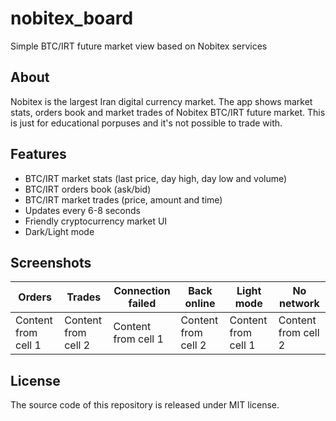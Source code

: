 # nobitex_board
Simple BTC/IRT future market view based on Nobitex services

## About
Nobitex is the largest Iran digital currency market. The app shows market stats, orders book and market trades of Nobitex BTC/IRT future market. This is just for educational porpuses and it's not possible to trade with.

## Features
* BTC/IRT market stats (last price, day high, day low and volume)
* BTC/IRT orders book (ask/bid)
* BTC/IRT market trades (price, amount and time)
* Updates every 6-8 seconds
* Friendly cryptocurrency market UI
* Dark/Light mode

## Screenshots
Orders | Trades | Connection failed | Back online | Light mode | No network
------------ | ------------- | ------------ | ------------- | ------------ | -------------
Content from cell 1 | Content from cell 2 | Content from cell 1 | Content from cell 2 | Content from cell 1 | Content from cell 2
## License
The source code of this repository is released under MIT license.
